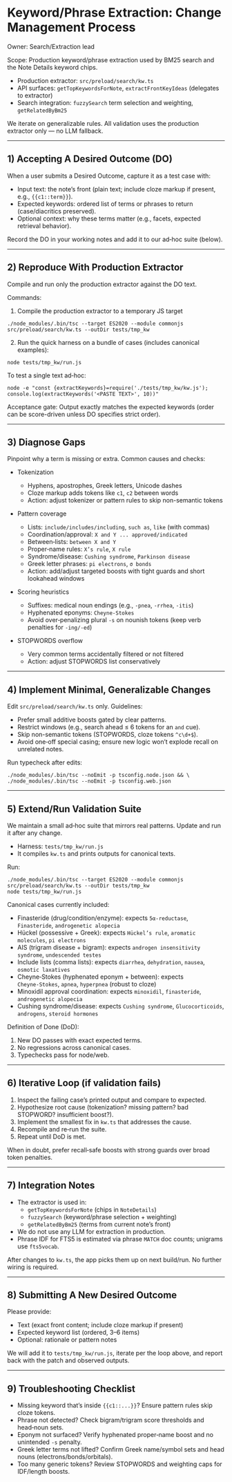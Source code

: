  # Keyword/Phrase Extraction: Change Management Process

Owner: Search/Extraction lead

Scope: Production keyword/phrase extraction used by BM25 search and the Note Details keyword chips.

- Production extractor: `src/preload/search/kw.ts`
- API surfaces: `getTopKeywordsForNote`, `extractFrontKeyIdeas` (delegates to extractor)
- Search integration: `fuzzySearch` term selection and weighting, `getRelatedByBm25`

We iterate on generalizable rules. All validation uses the production extractor only — no LLM fallback.

---

## 1) Accepting A Desired Outcome (DO)

When a user submits a Desired Outcome, capture it as a test case with:

- Input text: the note’s front (plain text; include cloze markup if present, e.g., `{{c1::term}}`).
- Expected keywords: ordered list of terms or phrases to return (case/diacritics preserved).
- Optional context: why these terms matter (e.g., facets, expected retrieval behavior).

Record the DO in your working notes and add it to our ad‑hoc suite (below).

---

## 2) Reproduce With Production Extractor

Compile and run only the production extractor against the DO text.

Commands:

1) Compile the production extractor to a temporary JS target

```
./node_modules/.bin/tsc --target ES2020 --module commonjs src/preload/search/kw.ts --outDir tests/tmp_kw
```

2) Run the quick harness on a bundle of cases (includes canonical examples):

```
node tests/tmp_kw/run.js
```

To test a single text ad‑hoc:

```
node -e "const {extractKeywords}=require('./tests/tmp_kw/kw.js'); console.log(extractKeywords('<PASTE TEXT>', 10))"
```

Acceptance gate: Output exactly matches the expected keywords (order can be score-driven unless DO specifies strict order).

---

## 3) Diagnose Gaps

Pinpoint why a term is missing or extra. Common causes and checks:

- Tokenization
  - Hyphens, apostrophes, Greek letters, Unicode dashes
  - Cloze markup adds tokens like `c1`, `c2` between words
  - Action: adjust tokenizer or pattern rules to skip non-semantic tokens

- Pattern coverage
  - Lists: `include/includes/including`, `such as`, `like` (with commas)
  - Coordination/approval: `X and Y ... approved/indicated`
  - Between‑lists: `between X and Y`
  - Proper‑name rules: `X’s rule`, `X rule`
  - Syndrome/disease: `Cushing syndrome`, `Parkinson disease`
  - Greek letter phrases: `pi electrons`, `σ bonds`
  - Action: add/adjust targeted boosts with tight guards and short lookahead windows

- Scoring heuristics
  - Suffixes: medical noun endings (e.g., `-pnea`, `-rrhea`, `-itis`)
  - Hyphenated eponyms: `Cheyne‑Stokes`
  - Avoid over‑penalizing plural `-s` on nounish tokens (keep verb penalties for `-ing/-ed`)

- STOPWORDS overflow
  - Very common terms accidentally filtered or not filtered
  - Action: adjust STOPWORDS list conservatively

---

## 4) Implement Minimal, Generalizable Changes

Edit `src/preload/search/kw.ts` only. Guidelines:

- Prefer small additive boosts gated by clear patterns.
- Restrict windows (e.g., search ahead ≤ 6 tokens for an `and` cue).
- Skip non-semantic tokens (STOPWORDS, cloze tokens `^c\d+$`).
- Avoid one‑off special casing; ensure new logic won’t explode recall on unrelated notes.

Run typecheck after edits:

```
./node_modules/.bin/tsc --noEmit -p tsconfig.node.json && \
./node_modules/.bin/tsc --noEmit -p tsconfig.web.json
```

---

## 5) Extend/Run Validation Suite

We maintain a small ad‑hoc suite that mirrors real patterns. Update and run it after any change.

- Harness: `tests/tmp_kw/run.js`
- It compiles `kw.ts` and prints outputs for canonical texts.

Run:

```
./node_modules/.bin/tsc --target ES2020 --module commonjs src/preload/search/kw.ts --outDir tests/tmp_kw
node tests/tmp_kw/run.js
```

Canonical cases currently included:

- Finasteride (drug/condition/enzyme): expects `5α‑reductase`, `Finasteride`, `androgenetic alopecia`
- Hückel (possessive + Greek): expects `Hückel’s rule`, `aromatic molecules`, `pi electrons`
- AIS (trigram disease + bigram): expects `androgen insensitivity syndrome`, `undescended testes`
- Include lists (comma lists): expects `diarrhea`, `dehydration`, `nausea`, `osmotic laxatives`
- Cheyne‑Stokes (hyphenated eponym + between): expects `Cheyne‑Stokes`, `apnea`, `hyperpnea` (robust to cloze)
- Minoxidil approval coordination: expects `minoxidil`, `finasteride`, `androgenetic alopecia`
- Cushing syndrome/disease: expects `Cushing syndrome`, `Glucocorticoids`, `androgens`, `steroid hormones`

Definition of Done (DoD):

1) New DO passes with exact expected terms.
2) No regressions across canonical cases.
3) Typechecks pass for node/web.

---

## 6) Iterative Loop (if validation fails)

1) Inspect the failing case’s printed output and compare to expected.
2) Hypothesize root cause (tokenization? missing pattern? bad STOPWORD? insufficient boost?).
3) Implement the smallest fix in `kw.ts` that addresses the cause.
4) Recompile and re‑run the suite.
5) Repeat until DoD is met.

When in doubt, prefer recall‑safe boosts with strong guards over broad token penalties.

---

## 7) Integration Notes

- The extractor is used in:
  - `getTopKeywordsForNote` (chips in `NoteDetails`)
  - `fuzzySearch` (keyword/phrase selection + weighting)
  - `getRelatedByBm25` (terms from current note’s front)
- We do not use any LLM for extraction in production.
- Phrase IDF for FTS5 is estimated via phrase `MATCH` doc counts; unigrams use `fts5vocab`.

After changes to `kw.ts`, the app picks them up on next build/run. No further wiring is required.

---

## 8) Submitting A New Desired Outcome

Please provide:

- Text (exact front content; include cloze markup if present)
- Expected keyword list (ordered, 3–6 items)
- Optional: rationale or pattern notes

We will add it to `tests/tmp_kw/run.js`, iterate per the loop above, and report back with the patch and observed outputs.

---

## 9) Troubleshooting Checklist

- Missing keyword that’s inside `{{c1::...}}`? Ensure pattern rules skip cloze tokens.
- Phrase not detected? Check bigram/trigram score thresholds and head‑noun sets.
- Eponym not surfaced? Verify hyphenated proper‑name boost and no unintended `-s` penalty.
- Greek letter terms not lifted? Confirm Greek name/symbol sets and head nouns (electrons/bonds/orbitals).
- Too many generic tokens? Review STOPWORDS and weighting caps for IDF/length boosts.

